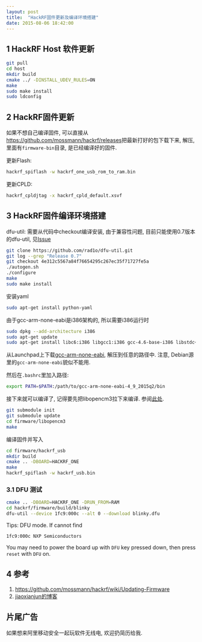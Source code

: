 ```yaml
---
layout: post
title:  "HackRF固件更新及编译环境搭建"
date: 2015-08-06 18:42:00
---
```


## 1 HackRF Host 软件更新

```bash
git pull
cd host
mkdir build
cmake ../ -DINSTALL_UDEV_RULES=ON
make
sudo make install
sudo ldconfig
```


## 2 HackRF固件更新

如果不想自己编译固件, 可以直接从<https://github.com/mossmann/hackrf/releases>把最新打好的包下载下来, 解压, 里面有`firmware-bin`目录, 是已经编译好的固件. 

更新Flash:

```bash
hackrf_spiflash -w hackrf_one_usb_rom_to_ram.bin
```

更新CPLD:

```bash
hackrf_cpldjtag -x hackrf_cpld_default.xsvf
```


## 3 HackRF固件编译环境搭建

dfu-util: 需要从代码中checkout编译安装, 由于兼容性问题, 目前只能使用0.7版本的dfu-util, 见[Issue](https://github.com/mossmann/hackrf/issues/117)

```bash
git clone https://github.com/rad1o/dfu-util.git
git log --grep "Release 0.7"
git checkout 4e312c5567a84f76654295c267ec35f71727fe5a
./autogen.sh
./configure
make
sudo make install
```

安装yaml

```bash
sudo apt-get install python-yaml
```

由于gcc-arm-none-eabi是i386架构的, 所以需要i386运行时

```bash
sudo dpkg --add-architecture i386
sudo apt-get update
sudo apt-get install libc6:i386 libgcc1:i386 gcc-4.6-base-i386 libstdc++5:i386 libstdc++6:i386
```

从Launchpad上下载[gcc-arm-none-eabi](https://launchpad.net/gcc-arm-embedded/+download), 解压到任意的路径中. 注意, Debian源里的`gcc-arm-none-eabi`貌似不能用. 

然后在`.bashrc`里加入路径:

```bash
export PATH=$PATH:/path/to/gcc-arm-none-eabi-4_9_2015q2/bin
```


接下来就可以编译了, 记得要先把libopencm3拉下来编译. 参阅[此处](https://github.com/mossmann/hackrf/blob/master/firmware/README). 

```bash
git submodule init
git submodule update
cd firmware/libopencm3
make
```

编译固件并写入

```bash
cd firmware/hackrf_usb
mkdir build
cmake .. -DBOARD=HACKRF_ONE
make
hackrf_spiflash -w hackrf_usb.bin
```

### 3.1 DFU 测试

```bash
cmake .. -DBOARD=HACKRF_ONE -DRUN_FROM=RAM
cd hackrf/firmware/build/blinky
dfu-util --device 1fc9:000c --alt 0 --download blinky.dfu
```

Tips: DFU mode.  If cannot find

```
1fc9:000c NXP Semiconductors
```

You may need to power the board up with `DFU` key pressed down, then press `reset` with `DFU` on.

## 4 参考

1. <https://github.com/mossmann/hackrf/wiki/Updating-Firmware>
2. [jiaoxianjun的博客](http://sdr-x.github.io/Notes%20on%20DFU%20mode%20and%20firmware%20of%20hackrf/)


## 片尾广告

如果想来阿里移动安全一起玩软件无线电, 欢迎扔简历给我. 
